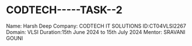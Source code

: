 # CODTECH-----TASK--2
Name: Harsh Deep Company: CODTECH IT SOLUTIONS ID:CT04VLSI2267 Domain: VLSI 
Duration:15th June 2024 to 15th July 2024 Mentor: SRAVANI GOUNI
